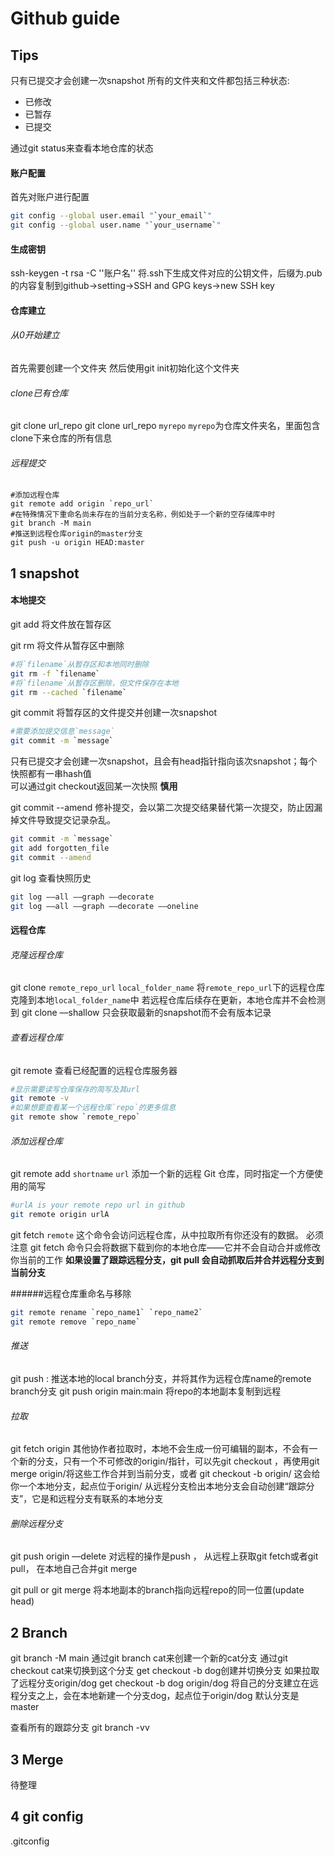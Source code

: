 # Github guide

## Tips
只有已提交才会创建一次snapshot
所有的文件夹和文件都包括三种状态:  
- 已修改 
- 已暂存 
- 已提交

通过git status来查看本地仓库的状态

#### 账户配置
首先对账户进行配置
```bash
git config --global user.email "`your_email`"
git config --global user.name "`your_username`"
```
#### 生成密钥
ssh-keygen -t rsa -C ''账户名''
将.ssh下生成文件对应的公钥文件，后缀为.pub的内容复制到github->setting->SSH and GPG keys->new SSH key

#### 仓库建立
###### 从0开始建立
首先需要创建一个文件夹
然后使用git init初始化这个文件夹

###### clone已有仓库
git clone url_repo
git clone url_repo `myrepo`
`myrepo`为仓库文件夹名，里面包含clone下来仓库的所有信息

###### 远程提交
```
#添加远程仓库
git remote add origin `repo_url`
#在特殊情况下重命名尚未存在的当前分支名称，例如处于一个新的空存储库中时
git branch -M main
#推送到远程仓库origin的master分支
git push -u origin HEAD:master
```

## 1 snapshot
#### 本地提交
git add 将文件放在暂存区

git rm 将文件从暂存区中删除
```bash
#将`filename`从暂存区和本地同时删除
git rm -f `filename`
#将`filename`从暂存区删除，但文件保存在本地
git rm --cached `filename`
```

git commit 将暂存区的文件提交并创建一次snapshot
```bash
#需要添加提交信息`message` 
git commit -m `message` 
```
只有已提交才会创建一次snapshot，且会有head指针指向该次snapshot；每个快照都有一串hash值  
可以通过git checkout返回某一次快照  **慎用**

git commit --amend 修补提交，会以第二次提交结果替代第一次提交，防止因漏掉文件导致提交记录杂乱。
```bash
git commit -m `message`
git add forgotten_file
git commit --amend
```

git log 查看快照历史
```bash
git log ––all ––graph ––decorate
git log ––all ––graph ––decorate ––oneline
```

#### 远程仓库
###### 克隆远程仓库
git clone `remote_repo_url` `local_folder_name`
将`remote_repo_url`下的远程仓库克隆到本地`local_folder_name`中
若远程仓库后续存在更新，本地仓库并不会检测到
git clone ––shallow
只会获取最新的snapshot而不会有版本记录

###### 查看远程仓库
git remote 查看已经配置的远程仓库服务器
```bash
#显示需要读写仓库保存的简写及其url
git remote -v
#如果想要查看某一个远程仓库`repo`的更多信息
git remote show `remote_repo`
```

###### 添加远程仓库
git remote add `shortname` `url`
添加一个新的远程 Git 仓库，同时指定一个方便使用的简写
```bash
#urlA is your remote repo url in github
git remote origin urlA
```

git fetch `remote`
这个命令会访问远程仓库，从中拉取所有你还没有的数据。
必须注意 git fetch 命令只会将数据下载到你的本地仓库——它并不会自动合并或修改你当前的工作
**如果设置了跟踪远程分支，git pull 会自动抓取后并合并远程分支到当前分支**

######远程仓库重命名与移除
```bash
git remote rename `repo_name1` `repo_name2`
git remote remove `repo_name`
```

###### 推送
git push <name> <local branch>:<remote branch>
推送本地的local branch分支，并将其作为远程仓库name的remote branch分支
git push origin main:main 
将repo的本地副本复制到远程

###### 拉取
git fetch origin
其他协作者拉取时，本地不会生成一份可编辑的副本，不会有一个新的分支，只有一个不可修改的origin/<remote branch>指针，可以先git checkout <now branch>，再使用git merge origin/<remote branch>将这些工作合并到当前分支，或者
git checkout -b <now branch> origin/<remote branch>
这会给你一个本地分支，起点位于origin/<remote branch>
从远程分支检出本地分支会自动创建“跟踪分支”，它是和远程分支有联系的本地分支

###### 删除远程分支
git push origin ––delete <remote branch>
对远程的操作是push ，
从远程上获取git fetch或者git pull，
在本地自己合并git merge

git pull or git merge
将本地副本的branch指向远程repo的同一位置(update head)

## 2 Branch
git branch -M main
通过git branch cat来创建一个新的cat分支
通过git checkout cat来切换到这个分支
get checkout -b dog创建并切换分支
如果拉取了远程分支origin/dog
get checkout -b dog origin/dog
将自己的分支建立在远程分支之上，会在本地新建一个分支dog，起点位于origin/dog
默认分支是master

查看所有的跟踪分支
git branch -vv

## 3 Merge
待整理


## 4 git config
.gitconfig